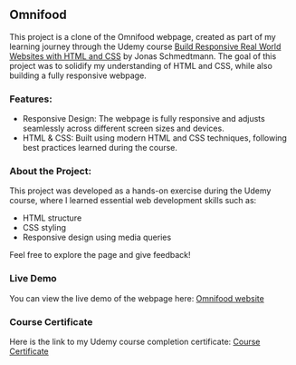 ## Omnifood

This project is a clone of the Omnifood webpage, created as part of my learning journey through the Udemy course [Build Responsive Real World Websites with HTML and CSS](https://www.udemy.com/course/design-and-develop-a-killer-website-with-html5-and-css3/) by Jonas Schmedtmann. The goal of this project was to solidify my understanding of HTML and CSS, while also building a fully responsive webpage.

### Features:

- Responsive Design: The webpage is fully responsive and adjusts seamlessly across different screen sizes and devices.
- HTML & CSS: Built using modern HTML and CSS techniques, following best practices learned during the course.

### About the Project:

This project was developed as a hands-on exercise during the Udemy course, where I learned essential web development skills such as:

- HTML structure
- CSS styling
- Responsive design using media queries

Feel free to explore the page and give feedback!

### Live Demo

You can view the live demo of the webpage here:
[Omnifood website](https://anna-potempska.github.io/clone-omnifood/)

### Course Certificate

Here is the link to my Udemy course completion certificate: [Course Certificate](https://www.udemy.com/certificate/UC-aa19f5e9-8a6f-4f36-ab4f-e824742da7a6/)
